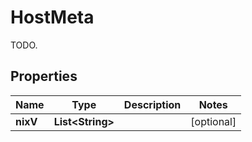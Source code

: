 

# HostMeta

TODO.
## Properties

Name | Type | Description | Notes
------------ | ------------- | ------------- | -------------
**nixV** | **List&lt;String&gt;** |  |  [optional]



